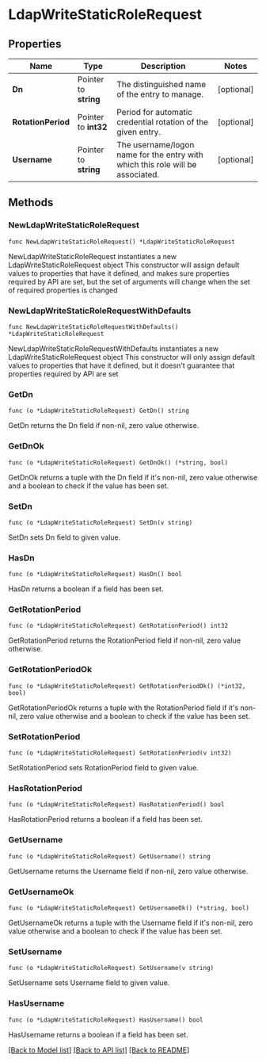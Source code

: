 # LdapWriteStaticRoleRequest


## Properties

Name | Type | Description | Notes
------------ | ------------- | ------------- | -------------
**Dn** | Pointer to **string** | The distinguished name of the entry to manage. | [optional] 
**RotationPeriod** | Pointer to **int32** | Period for automatic credential rotation of the given entry. | [optional] 
**Username** | Pointer to **string** | The username/logon name for the entry with which this role will be associated. | [optional] 



## Methods


### NewLdapWriteStaticRoleRequest

`func NewLdapWriteStaticRoleRequest() *LdapWriteStaticRoleRequest`

NewLdapWriteStaticRoleRequest instantiates a new LdapWriteStaticRoleRequest object
This constructor will assign default values to properties that have it defined,
and makes sure properties required by API are set, but the set of arguments
will change when the set of required properties is changed

### NewLdapWriteStaticRoleRequestWithDefaults

`func NewLdapWriteStaticRoleRequestWithDefaults() *LdapWriteStaticRoleRequest`

NewLdapWriteStaticRoleRequestWithDefaults instantiates a new LdapWriteStaticRoleRequest object
This constructor will only assign default values to properties that have it defined,
but it doesn't guarantee that properties required by API are set


### GetDn

`func (o *LdapWriteStaticRoleRequest) GetDn() string`

GetDn returns the Dn field if non-nil, zero value otherwise.

### GetDnOk

`func (o *LdapWriteStaticRoleRequest) GetDnOk() (*string, bool)`

GetDnOk returns a tuple with the Dn field if it's non-nil, zero value otherwise
and a boolean to check if the value has been set.

### SetDn

`func (o *LdapWriteStaticRoleRequest) SetDn(v string)`

SetDn sets Dn field to given value.


### HasDn

`func (o *LdapWriteStaticRoleRequest) HasDn() bool`

HasDn returns a boolean if a field has been set.




### GetRotationPeriod

`func (o *LdapWriteStaticRoleRequest) GetRotationPeriod() int32`

GetRotationPeriod returns the RotationPeriod field if non-nil, zero value otherwise.

### GetRotationPeriodOk

`func (o *LdapWriteStaticRoleRequest) GetRotationPeriodOk() (*int32, bool)`

GetRotationPeriodOk returns a tuple with the RotationPeriod field if it's non-nil, zero value otherwise
and a boolean to check if the value has been set.

### SetRotationPeriod

`func (o *LdapWriteStaticRoleRequest) SetRotationPeriod(v int32)`

SetRotationPeriod sets RotationPeriod field to given value.


### HasRotationPeriod

`func (o *LdapWriteStaticRoleRequest) HasRotationPeriod() bool`

HasRotationPeriod returns a boolean if a field has been set.




### GetUsername

`func (o *LdapWriteStaticRoleRequest) GetUsername() string`

GetUsername returns the Username field if non-nil, zero value otherwise.

### GetUsernameOk

`func (o *LdapWriteStaticRoleRequest) GetUsernameOk() (*string, bool)`

GetUsernameOk returns a tuple with the Username field if it's non-nil, zero value otherwise
and a boolean to check if the value has been set.

### SetUsername

`func (o *LdapWriteStaticRoleRequest) SetUsername(v string)`

SetUsername sets Username field to given value.


### HasUsername

`func (o *LdapWriteStaticRoleRequest) HasUsername() bool`

HasUsername returns a boolean if a field has been set.









[[Back to Model list]](../README.md#documentation-for-models) [[Back to API list]](../README.md#documentation-for-api-endpoints) [[Back to README]](../README.md)


